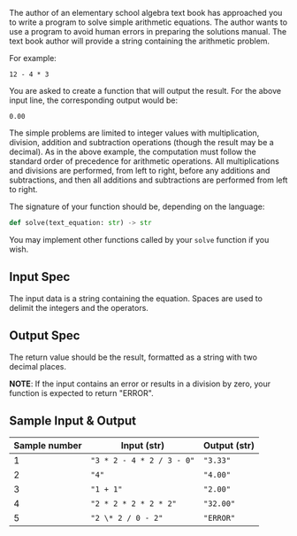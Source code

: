 The author of an elementary school algebra text book has approached you to write a program to solve simple arithmetic equations. The author wants to use a program to avoid human errors in preparing the solutions manual. The text book author will provide a string containing the arithmetic problem.

For example:

```text
12 - 4 * 3
```

You are asked to create a function that will output the result. For the above input line, the corresponding output would be:

```text
0.00
```

The simple problems are limited to integer values with multiplication, division, addition and subtraction operations (though the result may be a decimal). As in the above example, the computation must follow the standard order of precedence for arithmetic operations. All multiplications and divisions are performed, from left to right, before any additions and subtractions, and then all additions and subtractions are performed from left to right.

The signature of your function should be, depending on the language:

```python
def solve(text_equation: str) -> str
```

You may implement other functions called by your `solve` function if you wish.

## Input Spec

The input data is a string containing the equation. Spaces are used to delimit the integers and the operators.

## Output Spec

The return value should be the result, formatted as a string with two decimal places.

**NOTE**: If the input contains an error or results in a division by zero, your function is expected to return "ERROR".

## Sample Input & Output

| Sample number | Input (str)               | Output (str) |
| ------------- | ------------------------- | ------------ |
| 1             | `"3 * 2 - 4 * 2 / 3 - 0"` | `"3.33"`     |
| 2             | `"4"`                     | `"4.00"`     |
| 3             | `"1 + 1"`                 | `"2.00"`     |
| 4             | `"2 * 2 * 2 * 2 * 2"`     | `"32.00"`    |
| 5             | `"2 \* 2 / 0 - 2"`        | `"ERROR"`    |
